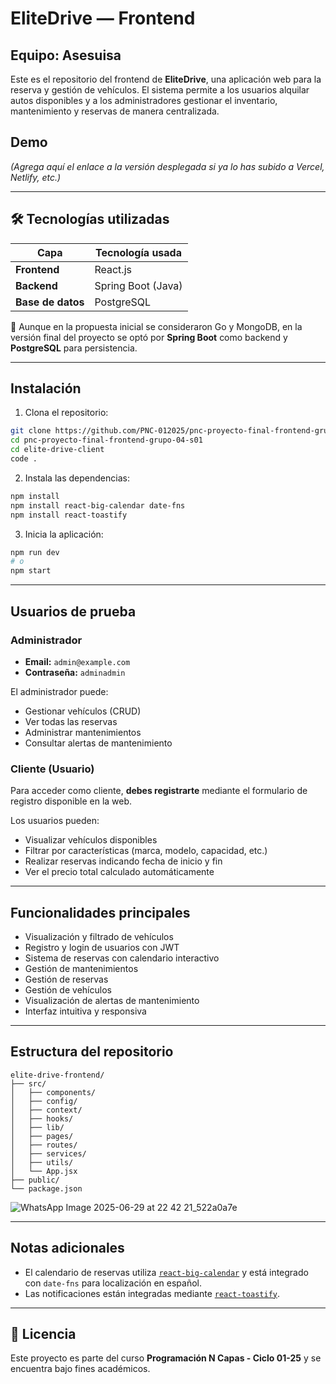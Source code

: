# EliteDrive — Frontend

## Equipo: Asesuisa

Este es el repositorio del frontend de **EliteDrive**, una aplicación web para la reserva y gestión de vehículos. El sistema permite a los usuarios alquilar autos disponibles y a los administradores gestionar el inventario, mantenimiento y reservas de manera centralizada.

## Demo

_(Agrega aquí el enlace a la versión desplegada si ya lo has subido a Vercel, Netlify, etc.)_

---

## 🛠️ Tecnologías utilizadas

| Capa             | Tecnología usada     |
|------------------|----------------------|
| **Frontend**     | React.js             |
| **Backend**      | Spring Boot (Java)   |
| **Base de datos**| PostgreSQL           |

📌 Aunque en la propuesta inicial se consideraron Go y MongoDB, en la versión final del proyecto se optó por **Spring Boot** como backend y **PostgreSQL** para persistencia.

---

## Instalación

1. Clona el repositorio:

```bash
git clone https://github.com/PNC-012025/pnc-proyecto-final-frontend-grupo-04-s01.git
cd pnc-proyecto-final-frontend-grupo-04-s01
cd elite-drive-client
code .
```

2. Instala las dependencias:

```bash
npm install
npm install react-big-calendar date-fns
npm install react-toastify
```

3. Inicia la aplicación:

```bash
npm run dev
# o
npm start
```

---

## Usuarios de prueba

### Administrador

- **Email:** `admin@example.com`  
- **Contraseña:** `adminadmin`  

El administrador puede:

- Gestionar vehículos (CRUD)
- Ver todas las reservas
- Administrar mantenimientos
- Consultar alertas de mantenimiento

###  Cliente (Usuario)

Para acceder como cliente, **debes registrarte** mediante el formulario de registro disponible en la web.

Los usuarios pueden:

- Visualizar vehículos disponibles
- Filtrar por características (marca, modelo, capacidad, etc.)
- Realizar reservas indicando fecha de inicio y fin
- Ver el precio total calculado automáticamente

---

##  Funcionalidades principales

- Visualización y filtrado de vehículos
- Registro y login de usuarios con JWT
- Sistema de reservas con calendario interactivo
- Gestión de mantenimientos
- Gestión de reservas
- Gestión de vehículos
- Visualización de alertas de mantenimiento
- Interfaz intuitiva y responsiva

---

##  Estructura del repositorio

```
elite-drive-frontend/
├── src/
│   ├── components/
│   ├── config/
│   ├── context/
│   ├── hooks/
│   ├── lib/
│   ├── pages/
│   ├── routes/
│   ├── services/
│   ├── utils/
│   └── App.jsx
├── public/
└── package.json
```

![WhatsApp Image 2025-06-29 at 22 42 21_522a0a7e](https://github.com/user-attachments/assets/f016631c-9c9b-4900-8f55-af3ca904c4c9)


---

##  Notas adicionales

- El calendario de reservas utiliza [`react-big-calendar`](https://github.com/jquense/react-big-calendar) y está integrado con `date-fns` para localización en español.
- Las notificaciones están integradas mediante [`react-toastify`](https://fkhadra.github.io/react-toastify/).

---

## 📜 Licencia

Este proyecto es parte del curso **Programación N Capas - Ciclo 01-25** y se encuentra bajo fines académicos.
